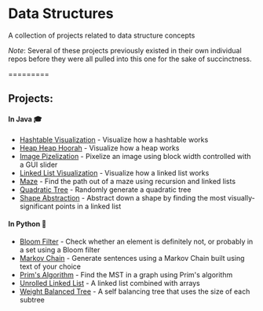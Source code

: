 # Data Structures

A collection of projects related to data structure concepts 

*Note*: Several of these projects previously existed in their own individual repos before they were all pulled into this one for the sake of succinctness.

=========

## Projects:
#### In Java :mortar_board:
* [Hashtable Visualization](./hashtable-visualization) - Visualize how a hashtable works 
* [Heap Heap Hoorah](./heap-heap-hoorah) - Visualize how a heap works
* [Image Pizelization](./image-pixelization) - Pixelize an image using block width controlled with a GUI slider
* [Linked List Visualization](./linked-list-visualization) - Visualize how a linked list works
* [Maze](./maze) - Find the path out of a maze using recursion and linked lists
* [Quadratic Tree](./quad-tree) - Randomly generate a quadratic tree
* [Shape Abstraction](./shape-abstraction) - Abstract down a shape by finding the most visually-significant points in a linked list

#### In Python :snake:
* [Bloom Filter](./bloom-filter) - Check whether an element is definitely not, or probably in a set using a Bloom filter
* [Markov Chain](./markov-chain) - Generate sentences using a Markov Chain built using text of your choice
* [Prim's Algorithm](./prims) - Find the MST in a graph using Prim's algorithm
* [Unrolled Linked List](./unrolled-linked-list) - A linked list combined with arrays
* [Weight Balanced Tree](./weight-balanced-tree) - A self balancing tree that uses the size of each subtree

